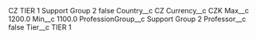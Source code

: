 <?xml version="1.0" encoding="UTF-8"?>
<CustomMetadata xmlns="http://soap.sforce.com/2006/04/metadata" xmlns:xsi="http://www.w3.org/2001/XMLSchema-instance" xmlns:xsd="http://www.w3.org/2001/XMLSchema">
    <label>CZ TIER 1 Support Group 2</label>
    <protected>false</protected>
    <values>
        <field>Country__c</field>
        <value xsi:type="xsd:string">CZ</value>
    </values>
    <values>
        <field>Currency__c</field>
        <value xsi:type="xsd:string">CZK</value>
    </values>
    <values>
        <field>Max__c</field>
        <value xsi:type="xsd:double">1200.0</value>
    </values>
    <values>
        <field>Min__c</field>
        <value xsi:type="xsd:double">1100.0</value>
    </values>
    <values>
        <field>ProfessionGroup__c</field>
        <value xsi:type="xsd:string">Support Group 2</value>
    </values>
    <values>
        <field>Professor__c</field>
        <value xsi:type="xsd:boolean">false</value>
    </values>
    <values>
        <field>Tier__c</field>
        <value xsi:type="xsd:string">TIER 1</value>
    </values>
</CustomMetadata>

